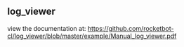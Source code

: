 ## log_viewer

 view the documentation at: https://github.com/rocketbot-cl/log_viewer/blob/master/example/Manual_log_viewer.pdf